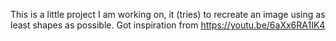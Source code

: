 This is a little project I am working on, it (tries) to recreate an image using as least shapes as possible.
Got inspiration from https://youtu.be/6aXx6RA1IK4
